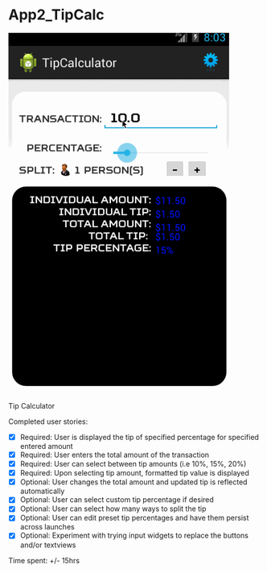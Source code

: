 App2_TipCalc
============


![Video Walkthrough](tip_calculator.gif)

Tip Calculator 

Completed user stories:
* [x] Required: User is displayed the tip of specified percentage for specified entered amount
* [x] Required: User enters the total amount of the transaction
* [x] Required: User can select between tip amounts (i.e 10%, 15%, 20%)
* [x] Required: Upon selecting tip amount, formatted tip value is displayed
* [x] Optional: User changes the total amount and updated tip is reflected automatically
* [x] Optional: User can select custom tip percentage if desired
* [x] Optional: User can select how many ways to split the tip
* [x] Optional: User can edit preset tip percentages and have them persist across launches
* [x] Optional: Experiment with trying input widgets to replace the buttons and/or textviews

Time spent: +/- 15hrs
